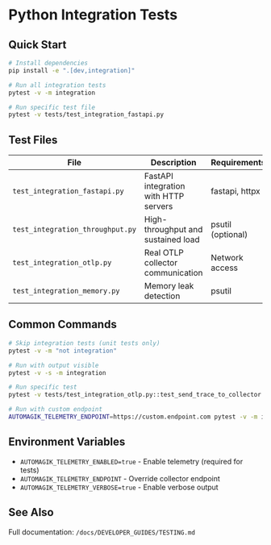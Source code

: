 # Python Integration Tests

## Quick Start

```bash
# Install dependencies
pip install -e ".[dev,integration]"

# Run all integration tests
pytest -v -m integration

# Run specific test file
pytest -v tests/test_integration_fastapi.py
```

## Test Files

| File | Description | Requirements |
|------|-------------|--------------|
| `test_integration_fastapi.py` | FastAPI integration with HTTP servers | fastapi, httpx |
| `test_integration_throughput.py` | High-throughput and sustained load | psutil (optional) |
| `test_integration_otlp.py` | Real OTLP collector communication | Network access |
| `test_integration_memory.py` | Memory leak detection | psutil |

## Common Commands

```bash
# Skip integration tests (unit tests only)
pytest -v -m "not integration"

# Run with output visible
pytest -v -s -m integration

# Run specific test
pytest -v tests/test_integration_otlp.py::test_send_trace_to_collector

# Run with custom endpoint
AUTOMAGIK_TELEMETRY_ENDPOINT=https://custom.endpoint.com pytest -v -m integration
```

## Environment Variables

- `AUTOMAGIK_TELEMETRY_ENABLED=true` - Enable telemetry (required for tests)
- `AUTOMAGIK_TELEMETRY_ENDPOINT` - Override collector endpoint
- `AUTOMAGIK_TELEMETRY_VERBOSE=true` - Enable verbose output

## See Also

Full documentation: `/docs/DEVELOPER_GUIDES/TESTING.md`
